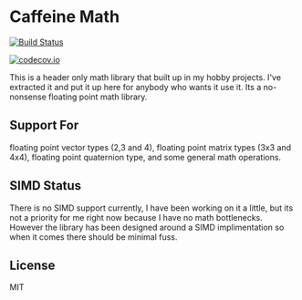 # Caffeine Math

[![Build Status](https://travis-ci.org/coredat/math.svg?branch=master)](https://travis-ci.org/coredat/math)

[![codecov.io](https://codecov.io/github/PhilCK/caffeine-math/coverage.svg?branch=master)](https://codecov.io/github/PhilCK/caffeine-math?branch=master)


This is a header only math library that built up in my hobby projects. I've extracted it and put it up here for anybody who wants it use it. Its a no-nonsense floating point math library.


## Support For
floating point vector types (2,3 and 4), floating point matrix types (3x3 and 4x4), floating point quaternion type, and some general math operations.


## SIMD Status
There is no SIMD support currently, I have been working on it a little, but its not a priority for me right now because I have no math bottlenecks. However the library has been designed around a SIMD implimentation so when it comes there should be minimal fuss.


## License
MIT
